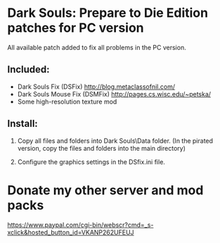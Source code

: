 Dark Souls: Prepare to Die Edition patches for PC version
=================================================================
All available patch added to fix all problems in the PC version.

Included:
-
- Dark Souls Fix (DSFix) http://blog.metaclassofnil.com/
- Dark Souls Mouse Fix (DSMFix) http://pages.cs.wisc.edu/~petska/
- Some high-resolution texture mod

Install:
-
1. Copy all files and folders into Dark Souls\Data folder.
(In the pirated version, copy the files and folders into the main directory)

2. Configure the graphics settings in the DSfix.ini file.


Donate my other server and mod packs
=
https://www.paypal.com/cgi-bin/webscr?cmd=_s-xclick&hosted_button_id=VKANP262UFEUJ